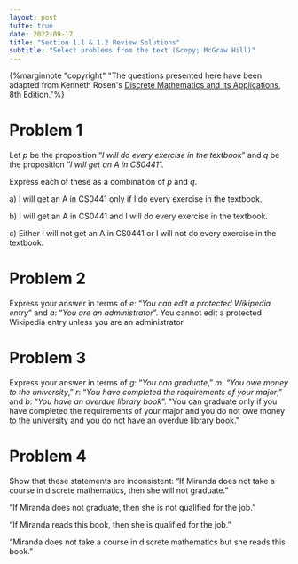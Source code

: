 ```yaml
---
layout: post
tufte: true
date: 2022-09-17
title: "Section 1.1 & 1.2 Review Solutions"
subtitle: "Select problems from the text (&copy; McGraw Hill)"
---
```


{%marginnote "copyright" "The questions presented here have been adapted from Kenneth Rosen's [Discrete Mathematics and Its Applications](https://www.amazon.com/Discrete-Mathematics-Applications-Kenneth-author/dp/1260091996/ref=pd_lpo_1?pd_rd_i=1260091996&psc=1), 8th Edition."%}

# Problem 1

Let $p$ be the proposition “_I will do every exercise in the textbook_” and $q$ be the proposition “_I will get an A in CS0441_”.

Express each of these as a combination of $p$ and $q$.

a) I will get an A in CS0441 only if I do every exercise in the textbook.

b) I will get an A in CS0441 and I will do every exercise in the textbook.

c) Either I will not get an A in CS0441 or I will not do every exercise in the textbook.

# Problem 2

Express your answer in terms of $e$: “_You can edit a protected Wikipedia entry_” and $a$: “_You are an administrator_”.
You cannot edit a protected Wikipedia entry unless you are an administrator.

# Problem 3

Express your answer in terms of $g$: “_You can graduate_,” $m$: _“You owe money to the university_,” $r$: “_You have completed the requirements of your major_,” and $b$: “_You have an overdue library book_”.
"You can graduate only if you have completed the requirements of your major and you do not owe money to the university and you do not have an overdue library book."

# Problem 4

Show that these statements are inconsistent:
“If Miranda does not take a course in discrete mathematics, then she will not graduate.”

“If Miranda does not graduate, then she is not qualified for the job.”

“If Miranda reads this book, then she is qualified for the job.”

“Miranda does not take a course in discrete mathematics but she reads this book.”

$$ $$
